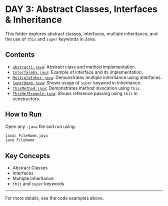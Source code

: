 
# DAY 3: Abstract Classes, Interfaces & Inheritance

This folder explores abstract classes, interfaces, multiple inheritance, and the use of `this` and `super` keywords in Java.

## Contents

- [`abstract1.java`](abstract1.java): Abstract class and method implementation.
- [`InterfaceEx.java`](InterfaceEx.java): Example of interface and its implementation.
- [`MultipleInher.java`](MultipleInher.java): Demonstrates multiple inheritance using interfaces.
- [`SuperDemo.java`](SuperDemo.java): Shows usage of `super` keyword in inheritance.
- [`ThisMethod.java`](ThisMethod.java): Demonstrates method invocation using `this`.
- [`ThisRefExample.java`](ThisRefExample.java): Shows reference passing using `this` in constructors.

## How to Run

Open any `.java` file and run using:

```sh
javac FileName.java
java FileName
```

## Key Concepts

- Abstract Classes
- Interfaces
- Multiple Inheritance
- `this` and `super` keywords

---

For more details, see the code examples above.
